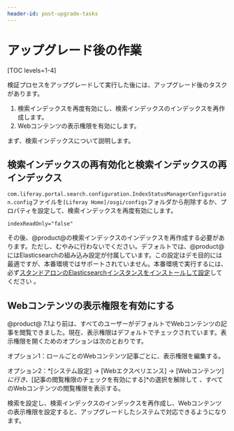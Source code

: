 ```yaml
---
header-id: post-upgrade-tasks
---
```


# アップグレード後の作業

[TOC levels=1-4]

検証プロセスをアップグレードして実行した後には、アップグレード後のタスクがあります。

1. 検索インデックスを再度有効にし、検索インデックスのインデックスを再作成します。
2. Webコンテンツの表示権限を有効にします。

まず、検索インデックスについて説明します。

## 検索インデックスの再有効化と検索インデックスの再インデックス

`com.liferay.portal.search.configuration.IndexStatusManagerConfiguration.config`ファイルを`[Liferay Home]/osgi/configs`フォルダから削除するか、プロパティを設定して、検索インデックスを再度有効にします。

    indexReadOnly="false"

その後、@product@の検索インデックスのインデックスを再作成する必要があります。ただし、むやみに行わないでください。デフォルトでは、@product@にはElasticsearchの組み込み設定が付属しています。この設定はデモ目的には最適ですが、本番環境ではサポートされていません。本番環境で実行するには、必ず[スタンドアロンのElasticsearchインスタンスをインストールして設定](/docs/7-1/deploy/-/knowledge_base/d/installing-elasticsearch)してください 。

## Webコンテンツの表示権限を有効にする

@product@ 7.1より前は、すべてのユーザーがデフォルトでWebコンテンツの記事を閲覧できました。現在、表示権限はデフォルトでチェックされています。表示権限を開くためのオプションは次のとおりです。

オプション1：ロールごとのWebコンテンツ記事ごとに、表示権限を編集する。

オプション2：*[システム設定] &rarr; [Webエクスペリエンス] &rarr; [Webコンテンツ]*に行き、*[記事の閲覧権限のチェックを有効にする]*の選択を解除して 、すべてのWebコンテンツの閲覧権限を表示する。

検索を設定し、検索インデックスのインデックスを再作成し、Webコンテンツの表示権限を設定すると、アップグレードしたシステムで対応できるようになります。
